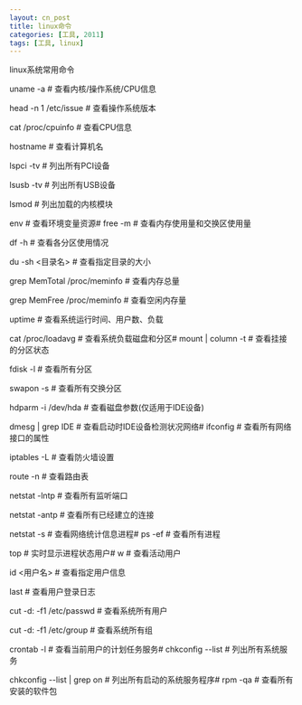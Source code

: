 ```yaml
---
layout: cn_post
title: linux命令
categories: [工具, 2011]
tags: [工具, linux]
---
```


linux系统常用命令

uname -a # 查看内核/操作系统/CPU信息

head -n 1 /etc/issue # 查看操作系统版本

cat /proc/cpuinfo # 查看CPU信息

hostname # 查看计算机名

lspci -tv # 列出所有PCI设备

lsusb -tv # 列出所有USB设备

lsmod # 列出加载的内核模块

env # 查看环境变量资源# free -m # 查看内存使用量和交换区使用量

df -h # 查看各分区使用情况

du -sh <目录名> # 查看指定目录的大小

grep MemTotal /proc/meminfo # 查看内存总量

grep MemFree /proc/meminfo # 查看空闲内存量

uptime # 查看系统运行时间、用户数、负载

cat /proc/loadavg # 查看系统负载磁盘和分区# mount | column -t # 查看挂接的分区状态

fdisk -l # 查看所有分区

swapon -s # 查看所有交换分区

hdparm -i /dev/hda # 查看磁盘参数(仅适用于IDE设备)

dmesg | grep IDE # 查看启动时IDE设备检测状况网络# ifconfig # 查看所有网络接口的属性

iptables -L # 查看防火墙设置

route -n # 查看路由表

netstat -lntp # 查看所有监听端口

netstat -antp # 查看所有已经建立的连接

netstat -s # 查看网络统计信息进程# ps -ef # 查看所有进程

top # 实时显示进程状态用户# w # 查看活动用户

id <用户名> # 查看指定用户信息

last # 查看用户登录日志

cut -d: -f1 /etc/passwd # 查看系统所有用户

cut -d: -f1 /etc/group # 查看系统所有组

crontab -l # 查看当前用户的计划任务服务# chkconfig --list # 列出所有系统服务

chkconfig --list | grep on # 列出所有启动的系统服务程序# rpm -qa # 查看所有安装的软件包 


